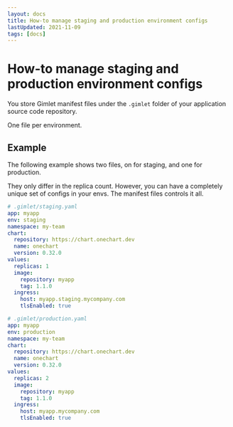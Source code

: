 ```yaml
---
layout: docs
title: How-to manage staging and production environment configs
lastUpdated: 2021-11-09
tags: [docs]
---
```


# How-to manage staging and production environment configs

You store Gimlet manifest files under the `.gimlet` folder of your application source code repository.

One file per environment.

## Example

The following example shows two files, on for staging, and one for production.

They only differ in the replica count. However, you can have a completely unique set of configs in your envs.
The manifest files controls it all.

```yaml
# .gimlet/staging.yaml
app: myapp
env: staging
namespace: my-team
chart:
  repository: https://chart.onechart.dev
  name: onechart
  version: 0.32.0
values:
  replicas: 1
  image:
    repository: myapp
    tag: 1.1.0
  ingress:
    host: myapp.staging.mycompany.com
    tlsEnabled: true

# .gimlet/production.yaml
app: myapp
env: production
namespace: my-team
chart:
  repository: https://chart.onechart.dev
  name: onechart
  version: 0.32.0
values:
  replicas: 2
  image:
    repository: myapp
    tag: 1.1.0
  ingress:
    host: myapp.mycompany.com
    tlsEnabled: true
```
